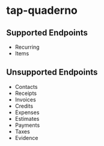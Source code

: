 # tap-quaderno

## Supported Endpoints

* Recurring
* Items

## Unsupported Endpoints

* Contacts
* Receipts
* Invoices
* Credits
* Expenses
* Estimates
* Payments
* Taxes
* Evidence
